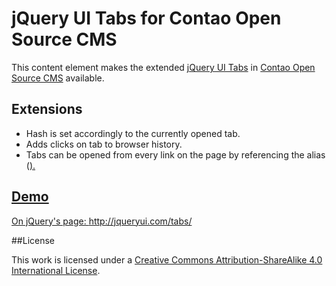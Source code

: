 # jQuery UI Tabs for Contao Open Source CMS

This content element makes the extended [jQuery UI Tabs](https://github.com/jquery/jquery-ui) in [Contao Open Source CMS](https://contao.org) available. 

## Extensions

- Hash is set accordingly to the currently opened tab.
- Adds clicks on tab to browser history.
- Tabs can be opened from every link on the page by referencing the alias (<a href="#alias">).

## Demo

On jQuery's page: http://jqueryui.com/tabs/

##License

This work is licensed under a [Creative Commons Attribution-ShareAlike 4.0 International License](http://creativecommons.org/licenses/by-sa/4.0/).